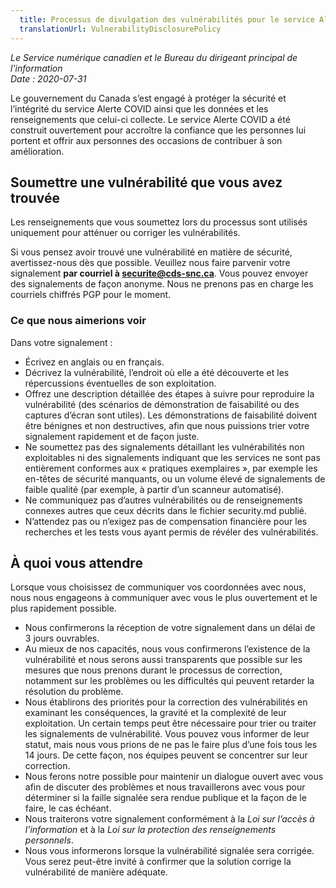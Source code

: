 ```yaml
---
  title: Processus de divulgation des vulnérabilités pour le service Alerte COVID
  translationUrl: VulnerabilityDisclosurePolicy
---
```


_Le Service numérique canadien et le Bureau du dirigeant principal de l'information_\
_Date : 2020-07-31_

Le gouvernement du Canada s’est engagé à protéger la sécurité et l’intégrité du service Alerte COVID ainsi que les données et les renseignements que celui-ci collecte. Le service Alerte COVID a été construit ouvertement pour accroître la confiance que les personnes lui portent et offrir aux personnes des occasions de contribuer à son amélioration.

## Soumettre une vulnérabilité que vous avez trouvée

Les renseignements que vous soumettez lors du processus sont utilisés uniquement pour atténuer ou corriger les vulnérabilités.

Si vous pensez avoir trouvé une vulnérabilité en matière de sécurité, avertissez-nous dès que possible. Veuillez nous faire parvenir votre signalement **par courriel à [securite@cds-snc.ca](mailto:securite@cds-snc.ca)**. Vous pouvez envoyer des signalements de façon anonyme. Nous ne prenons pas en charge les courriels chiffrés PGP pour le moment.

### Ce que nous aimerions voir

Dans votre signalement :

*   Écrivez en anglais ou en français.
*   Décrivez la vulnérabilité, l’endroit où elle a été découverte et les répercussions éventuelles de son exploitation.
*   Offrez une description détaillée des étapes à suivre pour reproduire la vulnérabilité (des scénarios de démonstration de faisabilité ou des captures d’écran sont utiles). Les démonstrations de faisabilité doivent être bénignes et non destructives, afin que nous puissions trier votre signalement rapidement et de façon juste.
*   Ne soumettez pas des signalements détaillant les vulnérabilités non exploitables ni des signalements indiquant que les services ne sont pas entièrement conformes aux « pratiques exemplaires », par exemple les en-têtes de sécurité manquants, ou un volume élevé de signalements de faible qualité (par exemple, à partir d’un scanneur automatisé).
*   Ne communiquez pas d’autres vulnérabilités ou de renseignements connexes autres que ceux décrits dans le fichier security.md publié.
*   N’attendez pas ou n’exigez pas de compensation financière pour les recherches et les tests vous ayant permis de révéler des vulnérabilités.

## À quoi vous attendre

Lorsque vous choisissez de communiquer vos coordonnées avec nous, nous nous engageons à communiquer avec vous le plus ouvertement et le plus rapidement possible.

*   Nous confirmerons la réception de votre signalement dans un délai de 3 jours ouvrables.
*   Au mieux de nos capacités, nous vous confirmerons l’existence de la vulnérabilité et nous serons aussi transparents que possible sur les mesures que nous prenons durant le processus de correction, notamment sur les problèmes ou les difficultés qui peuvent retarder la résolution du problème.
*   Nous établirons des priorités pour la correction des vulnérabilités en examinant les conséquences, la gravité et la complexité de leur exploitation. Un certain temps peut être nécessaire pour trier ou traiter les signalements de vulnérabilité. Vous pouvez vous informer de leur statut, mais nous vous prions de ne pas le faire plus d’une fois tous les 14 jours. De cette façon, nos équipes peuvent se concentrer sur leur correction.
*   Nous ferons notre possible pour maintenir un dialogue ouvert avec vous afin de discuter des problèmes et nous travaillerons avec vous pour déterminer si la faille signalée sera rendue publique et la façon de le faire, le cas échéant.
*   Nous traiterons votre signalement conformément à la _Loi sur l’accès à l’information_ et à la _Loi sur la protection des renseignements personnels_.
*   Nous vous informerons lorsque la vulnérabilité signalée sera corrigée. Vous serez peut-être invité à confirmer que la solution corrige la vulnérabilité de manière adéquate.
